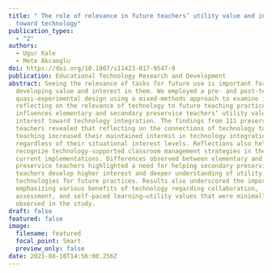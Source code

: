 ```yaml
---
title: " The role of relevance in future teachers’ utility value and interest
  toward technology"
publication_types:
  - "2"
authors:
  - Ugur Kale
  - Mete Akcaoglu
doi: https://doi.org/10.1007/s11423-017-9547-9
publication: Educational Technology Research and Development
abstract: Seeing the relevance of tasks for future use is important for
  developing value and interest in them. We employed a pre- and post-test
  quasi-experimental design using a mixed-methods approach to examine if
  reflecting on the relevance of technology to future teaching practices
  influences elementary and secondary preservice teachers’ utility value and
  interest toward technology integration. The findings from 111 preservice
  teachers revealed that reflecting on the connections of technology to future
  teaching increased their maintained interest in technology integration
  regardless of their situational interest levels. Reflections also helped them
  recognize technology-supported classroom management strategies in their
  current implementations. Differences observed between elementary and secondary
  preservice teachers highlighted a need for helping secondary preservice
  teachers develop higher interest and deeper understanding of utility values of
  technologies for future practices. Results also underscored the importance of
  emphasizing various benefits of technology regarding collaboration,
  assessment, and self-paced learning—utility values that were minimally
  observed in the study.
draft: false
featured: false
image:
  filename: featured
  focal_point: Smart
  preview_only: false
date: 2021-08-10T14:56:00.256Z
---
```

